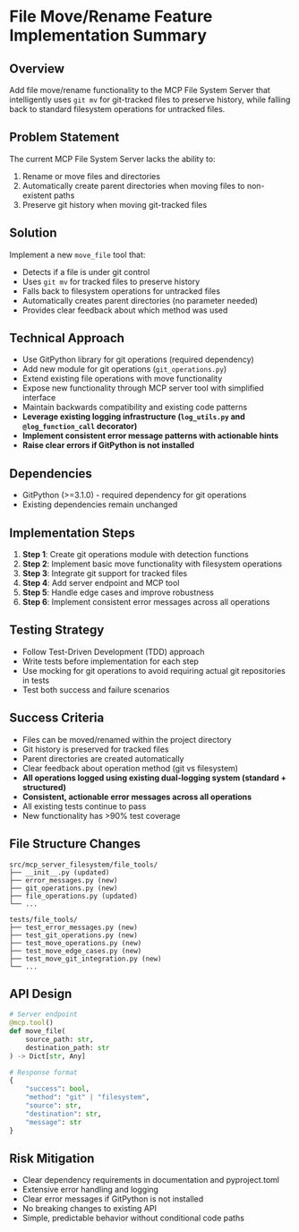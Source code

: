 # File Move/Rename Feature Implementation Summary

## Overview
Add file move/rename functionality to the MCP File System Server that intelligently uses `git mv` for git-tracked files to preserve history, while falling back to standard filesystem operations for untracked files.

## Problem Statement
The current MCP File System Server lacks the ability to:
1. Rename or move files and directories
2. Automatically create parent directories when moving files to non-existent paths
3. Preserve git history when moving git-tracked files

## Solution
Implement a new `move_file` tool that:
- Detects if a file is under git control
- Uses `git mv` for tracked files to preserve history
- Falls back to filesystem operations for untracked files
- Automatically creates parent directories (no parameter needed)
- Provides clear feedback about which method was used

## Technical Approach
- Use GitPython library for git operations (required dependency)
- Add new module for git operations (`git_operations.py`)
- Extend existing file operations with move functionality
- Expose new functionality through MCP server tool with simplified interface
- Maintain backwards compatibility and existing code patterns
- **Leverage existing logging infrastructure (`log_utils.py` and `@log_function_call` decorator)**
- **Implement consistent error message patterns with actionable hints**
- **Raise clear errors if GitPython is not installed**

## Dependencies
- GitPython (>=3.1.0) - required dependency for git operations
- Existing dependencies remain unchanged

## Implementation Steps
1. **Step 1**: Create git operations module with detection functions
2. **Step 2**: Implement basic move functionality with filesystem operations
3. **Step 3**: Integrate git support for tracked files
4. **Step 4**: Add server endpoint and MCP tool
5. **Step 5**: Handle edge cases and improve robustness
6. **Step 6**: Implement consistent error messages across all operations

## Testing Strategy
- Follow Test-Driven Development (TDD) approach
- Write tests before implementation for each step
- Use mocking for git operations to avoid requiring actual git repositories in tests
- Test both success and failure scenarios

## Success Criteria
- Files can be moved/renamed within the project directory
- Git history is preserved for tracked files
- Parent directories are created automatically
- Clear feedback about operation method (git vs filesystem)
- **All operations logged using existing dual-logging system (standard + structured)**
- **Consistent, actionable error messages across all operations**
- All existing tests continue to pass
- New functionality has >90% test coverage

## File Structure Changes
```
src/mcp_server_filesystem/file_tools/
├── __init__.py (updated)
├── error_messages.py (new)
├── git_operations.py (new)
├── file_operations.py (updated)
└── ...

tests/file_tools/
├── test_error_messages.py (new)
├── test_git_operations.py (new)
├── test_move_operations.py (new)
├── test_move_edge_cases.py (new)
├── test_move_git_integration.py (new)
└── ...
```

## API Design
```python
# Server endpoint
@mcp.tool()
def move_file(
    source_path: str,
    destination_path: str
) -> Dict[str, Any]

# Response format
{
    "success": bool,
    "method": "git" | "filesystem",
    "source": str,
    "destination": str,
    "message": str
}
```

## Risk Mitigation
- Clear dependency requirements in documentation and pyproject.toml
- Extensive error handling and logging
- Clear error messages if GitPython is not installed
- No breaking changes to existing API
- Simple, predictable behavior without conditional code paths
